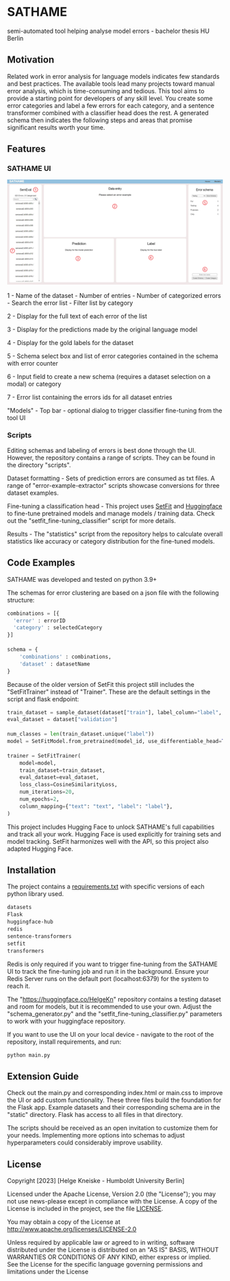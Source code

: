 # SATHAME
semi-automated tool helping analyse model errors - bachelor thesis HU Berlin

## Motivation

Related work in error analysis for language models indicates few standards and best practices.
The available tools lead many projects toward manual error analysis, which is time-consuming and tedious.
This tool aims to provide a starting point for developers of any skill level. 
You create some error categories and label a few errors for each category, and a sentence transformer combined with a classifier head does the rest.
A generated schema then indicates the following steps and areas that promise significant results worth your time.

## Features
### SATHAME UI
![Example of SATHAME UI](static/images/SATHAME_Full_UI_Labeled.png?raw=true "SATHAME UI")

1 - Name of the dataset - Number of entries - Number of categorized errors - Search the error list - Filter list by category

2 - Display for the full text of each error of the list

3 - Display for the predictions made by the original language model

4 - Display for the gold labels for the dataset

5 - Schema select box and list of error categories contained in the schema with error counter

6 - Input field to create a new schema (requires a dataset selection on a modal) or category

7 - Error list containing the errors ids for all dataset entries

"Models" - Top bar - optional dialog to trigger classifier fine-tuning from the tool UI

### Scripts
Editing schemas and labeling of errors is best done through the UI. However, the repository contains a range of scripts. 
They can be found in the directory "scripts".

Dataset formatting - Sets of prediction errors are consumed as txt files. A range of "error-example-extractor" scripts showcase conversions for three dataset examples.

Fine-tuning a classification head - This project uses [SetFit](https://github.com/huggingface/setfit) and [Huggingface](https://huggingface.co) to fine-tune pretrained models and manage models / training data. Check out the "setfit_fine-tuning_classifier" script for more details.

Results - The "statistics" script from the repository helps to calculate overall statistics like accuracy or category distribution for the fine-tuned models.

## Code Examples
SATHAME was developed and tested on python 3.9+

The schemas for error clustering are based on a json file with the following structure:
``` python
combinations = [{
  'error' : errorID
  'category' : selectedCategory
}]

schema = {
    'combinations' : combinations,
    'dataset' : datasetName
}
```
Because of the older version of SetFit this project still includes the "SetFitTrainer" instead of "Trainer". These are the default settings in the script and flask endpoint:
``` python
train_dataset = sample_dataset(dataset["train"], label_column="label", num_samples=4)
eval_dataset = dataset["validation"] 

num_classes = len(train_dataset.unique("label"))
model = SetFitModel.from_pretrained(model_id, use_differentiable_head=True, head_params={"out_features": num_classes})

trainer = SetFitTrainer(
    model=model,
    train_dataset=train_dataset,
    eval_dataset=eval_dataset,
    loss_class=CosineSimilarityLoss,
    num_iterations=20,
    num_epochs=2,
    column_mapping={"text": "text", "label": "label"},
)
```
This project includes Hugging Face to unlock SATHAME's full capabilities and track all your work. Hugging Face is used explicitly for training sets and model tracking. SetFit harmonizes well with the API, so this project also adapted Hugging Face.

## Installation
The project contains a [requirements.txt](requirements.txt) with specific versions of each python library used.

``` sh
﻿datasets
Flask
huggingface-hub
redis
sentence-transformers
setfit
transformers
``` 
Redis is only required if you want to trigger fine-tuning from the SATHAME UI to track the fine-tuning job and run it in the background.
Ensure your Redis Server runs on the default port (localhost:6379) for the system to reach it.

The "https://huggingface.co/HelgeKn" repository contains a testing dataset and room for models, but it is recommended to use your own.
Adjust the "schema_generator.py" and the "setfit_fine-tuning_classifier.py" parameters to work with your huggingface repository.

If you want to use the UI on your local device - navigate to the root of the repository, install requirements, and run:
``` sh
python main.py
```

## Extension Guide

Check out the main.py and corresponding index.html or main.css to improve the UI or add custom functionality. These three files build the foundation for the Flask app.
Example datasets and their corresponding schema are in the "static" directory. Flask has access to all files in that directory.

The scripts should be received as an open invitation to customize them for your needs. Implementing more options into schemas to adjust hyperparameters could considerably improve usability.

## License
Copyright [2023] [Helge Kneiske - Humboldt University Berlin]

Licensed under the Apache License, Version 2.0 (the "License"); you may not use news-please except in compliance with the License. A copy of the License is included in the project, see the file [LICENSE](LICENSE).

You may obtain a copy of the License at http://www.apache.org/licenses/LICENSE-2.0

Unless required by applicable law or agreed to in writing, software distributed under the License is distributed on an "AS IS" BASIS, WITHOUT WARRANTIES OR CONDITIONS OF ANY KIND, either express or implied. See the License for the specific language governing permissions and limitations under the License
